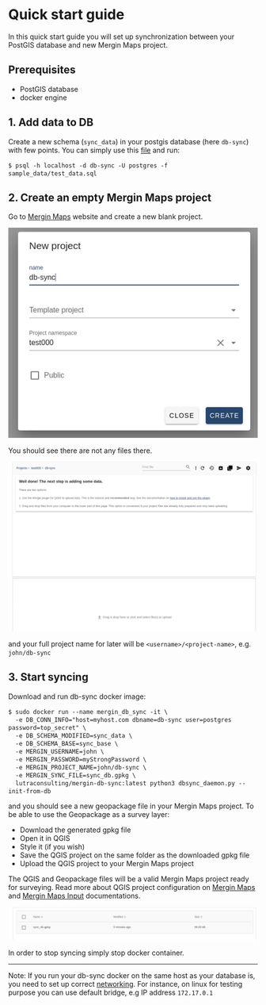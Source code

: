 # Quick start guide

In this quick start guide you will set up synchronization between your PostGIS database and new Mergin Maps project.

## Prerequisites

- PostGIS database
- docker engine

## 1. Add data to DB
Create a new schema (`sync_data`) in your postgis database (here `db-sync`) with few points.
You can simply use this [file](../sample_data/test_data.sql) and run:

```
$ psql -h localhost -d db-sync -U postgres -f sample_data/test_data.sql
```
## 2. Create an empty Mergin Maps project
Go to [Mergin Maps](https://app.merginmaps.com/) website and create a new blank project.

![new_project](images/new_proj.png)

You should see there are not any files there.

![new_project_2](images/new_proj2.png)

and your full project name for later will be `<username>/<project-name>`, e.g. `john/db-sync`

## 3. Start syncing
Download and run db-sync docker image:

```
$ sudo docker run --name mergin_db_sync -it \
  -e DB_CONN_INFO="host=myhost.com dbname=db-sync user=postgres password=top_secret" \
  -e DB_SCHEMA_MODIFIED=sync_data \
  -e DB_SCHEMA_BASE=sync_base \
  -e MERGIN_USERNAME=john \
  -e MERGIN_PASSWORD=myStrongPassword \
  -e MERGIN_PROJECT_NAME=john/db-sync \
  -e MERGIN_SYNC_FILE=sync_db.gpkg \
  lutraconsulting/mergin-db-sync:latest python3 dbsync_daemon.py --init-from-db
```
and you should see a new geopackage file in your Mergin Maps project. To be able to use the Geopackage as a survey layer:

- Download the generated gpkg file
- Open it in QGIS
- Style it (if you wish)
- Save the QGIS project on the same folder as the downloaded gpkg file
- Upload the QGIS project to your Mergin Maps project

The QGIS and Geopackage files will be a valid Mergin Maps project ready for surveying. Read more about QGIS project configuration on [Mergin Maps](https://merginmaps.com/docs/) and [Mergin Maps Input](https://help.inputapp.io/) documentations.

![new_project_3](images/new_proj3.png)

In order to stop syncing simply stop docker container.

---
Note: If you run your db-sync docker on the same host as your database is, you need to set up correct [networking](https://docs.docker.com/network/).
For instance, on linux for testing purpose you can use default bridge, e.g IP address `172.17.0.1`
